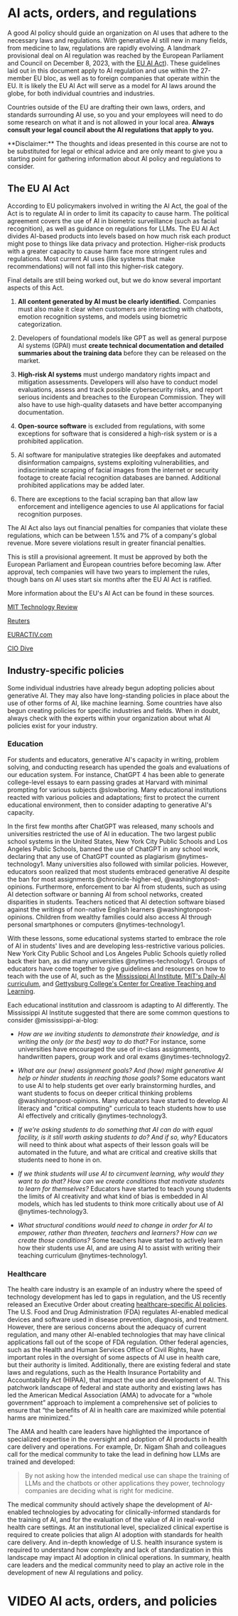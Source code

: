 

# AI acts, orders, and regulations

A good AI policy should guide an organization on AI uses that adhere to the necessary laws and regulations. With generative AI still new in many fields, from medicine to law, regulations are rapidly evolving. A landmark provisional deal on AI regulation was reached by the European Parliament and Council on December 8, 2023, with the [EU AI Act](https://artificialintelligenceact.eu/documents/)). These guidelines laid out in this document apply to AI regulation and use within the 27-member EU bloc, as well as to foreign companies that operate within the EU. It is likely the EU AI Act will serve as a model for AI laws around the globe, for both individual countries and industries.

Countries outside of the EU are drafting their own laws, orders, and standards surrounding AI use, so you and your employees will need to do some research on what it and is not allowed in your local area. **Always consult your legal council about the AI regulations that apply to you.**

<div class = disclaimer>
**Disclaimer:** The thoughts and ideas presented in this course are not to be substituted for legal or ethical advice and are only meant to give you a starting point for gathering information about AI policy and regulations to consider.
</div>

## The EU AI Act

According to EU policymakers involved in writing the AI Act, the goal of the Act is to regulate AI in order to limit its capacity to cause harm. The political agreement covers the use of AI in biometric surveillance (such as facial recognition), as well as guidance on regulations for LLMs. The EU AI Act divides AI-based products into levels based on how much risk each product might pose to things like data privacy and protection. Higher-risk products with a greater capacity to cause harm face more stringent rules and regulations. Most current AI uses (like systems that make recommendations) will not fall into this higher-risk category.

Final details are still being worked out, but we do know several important aspects of this Act.

1. **All content generated by AI must be clearly identified.** Companies must also make it clear when customers are interacting with chatbots, emotion recognition systems, and models using biometric categorization.

1. Developers of foundational models like GPT as well as general purpose AI systems (GPAI) must **create technical documentation and detailed summaries about the training data** before they can be released on the market.

1. **High-risk AI systems** must undergo mandatory rights impact and mitigation assessments. Developers will also have to conduct model evaluations, assess and track possible cybersecurity risks, and report serious incidents and breaches to the European Commission. They will also have to use high-quality datasets and have better accompanying documentation.

1. **Open-source software** is excluded from regulations, with some exceptions for software that is considered a high-risk system or is a prohibited application.

1. AI software for manipulative strategies like deepfakes and automated disinformation campaigns, systems exploiting vulnerabilities, and indiscriminate scraping of facial images from the internet or security footage to create facial recognition databases are banned. Additional prohibited applications may be added later.

1. There are exceptions to the facial scraping ban that allow law enforcement and intelligence agencies to use AI applications for facial recognition purposes.

The AI Act also lays out financial penalties for companies that violate these regulations, which can be between 1.5% and 7% of a company's global revenue. More severe violations result in greater financial penalties.

This is still a provisional agreement. It must be approved by both the European Parliament and European countries before becoming law. After approval, tech companies will have two years to implement the rules, though bans on AI uses start six months after the EU AI Act is ratified. 

More information about the EU's AI Act can be found in these sources.

[MIT Technology Review](https://www.technologyreview.com/2023/12/11/1084942/five-things-you-need-to-know-about-the-eus-new-ai-act/)

[Reuters](https://www.reuters.com/technology/stalled-eu-ai-act-talks-set-resume-2023-12-08/)

[EURACTIV.com](https://www.euractiv.com/section/artificial-intelligence/news/ai-act-eu-policymakers-nail-down-rules-on-ai-models-butt-heads-on-law-enforcement/)

[CIO Dive](https://www.ciodive.com/news/EU-AI-Act-penalties-guardrails-foundational-models/702192/)

## Industry-specific policies

Some individual industries have already begun adopting policies about generative AI. They may also have long-standing policies in place about the use of other forms of AI, like machine learning. Some countries have also begun creating policies for specific industries and fields. When in doubt, always check with the experts within your organization about what AI policies exist for your industry.

### Education

For students and educators, generative AI's capacity in writing, problem solving, and conducting research has upended the goals and evaluations of our education system. For instance, ChatGPT 4 has been able to generate college-level essays to earn passing grades at Harvard with minimal prompting for various subjects @slowboring. Many educational institutions reacted with various policies and adaptations; first to protect the current educational environment, then to consider adapting to generative AI's capacity. 

In the first few months after ChatGPT was released, many schools and universities restricted the use of AI in education. The two largest public school systems in the United States, New York City Public Schools and Los Angeles Public Schools, banned the use of ChatGPT in any school work, declaring that any use of ChatGPT counted as plagiarism @nytimes-technology1. Many universities also followed with similar policies. However, educators soon realized that most students embraced generative AI despite the ban for most assignments @chronicle-higher-ed, @washingtonpost-opinions. Furthermore, enforcement to bar AI from students, such as using AI detection software or banning AI from school networks, created disparities in students. Teachers noticed that AI detection software biased against the writings of non-native English learners @washingtonpost-opinions. Children from wealthy families could also access AI through personal smartphones or computers @nytimes-technology1.

With these lessons, some educational systems started to embrace the role of AI in students' lives and are developing less-restrictive various policies. New York City Public School and Los Angeles Public Schools quietly rolled back their ban, as did many universities @nytimes-technology1. Groups of educators have come together to give guidelines and resources on how to teach with the use of AI, such as the [Mississippi AI Institute](https://mississippi.ai/institute/), [MIT's Daily-AI curriculum](https://raise.mit.edu/daily/), and [Gettysburg College's Center for Creative Teaching and Learning](https://genai.sites.gettysburg.edu/). 

Each educational institution and classroom is adapting to AI differently. The Mississippi AI Institute suggested that there are some common questions to consider @mississippi-ai-blog:

-   _How are we inviting students to demonstrate their knowledge, and is writing the only (or the best) way to do that?_ For instance, some universities have encouraged the use of in-class assignments, handwritten papers, group work and oral exams @nytimes-technology2.

-   _What are our (new) assignment goals? And (how) might generative AI help or hinder students in reaching those goals?_ Some educators want to use AI to help students get over early brainstorming hurdles, and want students to focus on deeper critical thinking problems @washingtonpost-opinions. Many educators have started to develop AI literacy and "critical computing" curricula to teach students how to use AI effectively and critically @nytimes-technology3.

-   _If we’re asking students to do something that AI can do with equal facility, is it still worth asking students to do? And if so, why?_ Educators will need to think about what aspects of their lesson goals will be automated in the future, and what are critical and creative skills that students need to hone in on. 

-   _If we think students will use AI to circumvent learning, why would they want to do that? How can we create conditions that motivate students to learn for themselves?_ 
 Educators have started to teach young students the limits of AI creativity and what kind of bias is embedded in AI models, which has led students to think more critically about use of AI @nytimes-technology3. 

-   _What structural conditions would need to change in order for AI to empower, rather than threaten, teachers and learners? How can we create those conditions?_  Some teachers have started to actively learn how their students use AI, and are using AI to assist with writing their teaching curriculum @nytimes-technology1.


### Healthcare

The health care industry is an example of an industry where the speed of technology development has led to gaps in regulation, and the US recently released an Executive Order about creating [healthcare-specific AI policies](https://www.whitehouse.gov/briefing-room/blog/2023/12/14/delivering-on-the-promise-of-ai-to-improve-health-outcomes/). 
The U.S. Food and Drug Administration (FDA) regulates AI-enabled medical devices and software used in disease prevention, diagnosis, and treatment. However, there are serious concerns about the adequacy of current regulation, and many other AI-enabled technologies that may have clinical applications fall out of the scope of FDA regulation. Other federal agencies, such as the Health and Human Services Office of Civil Rights, have important roles in the oversight of some aspects of AI use in health care, but their authority is limited. Additionally, there are existing federal and state laws and regulations, such as the Health Insurance Portability and Accountability Act (HIPAA), that impact the use and development of AI. This patchwork landscape of federal and state authority and existing laws has led the American Medical Association (AMA) to advocate for a “whole government” approach to implement a comprehensive set of policies to ensure that “the benefits of AI in health care are maximized while potential harms are minimized.”

The AMA and health care leaders have highlighted the importance of specialized expertise in the oversight and adoption of AI products in health care delivery and operations. For example, Dr. Nigam Shah and colleagues call for the medical community to take the lead in defining how LLMs are trained and developed:

>   By not asking how the intended medical use can shape the training of LLMs and the chatbots or other applications they power, technology companies are deciding what is right for medicine.

The medical community should actively shape the development of AI-enabled technologies by advocating for clinically-informed standards for the training of AI, and for the evaluation of the value of AI in real-world health care settings. At an institutional level, specialized clinical expertise is required to create policies that align AI adoption with standards for health care delivery. And in-depth knowledge of U.S. health insurance system is required to understand how complexity and lack of standardization in this landscape may impact AI adoption in clinical operations. In summary, health care leaders and the medical community need to play an active role in the development of new AI regulations and policy.

# VIDEO AI acts, orders, and policies
